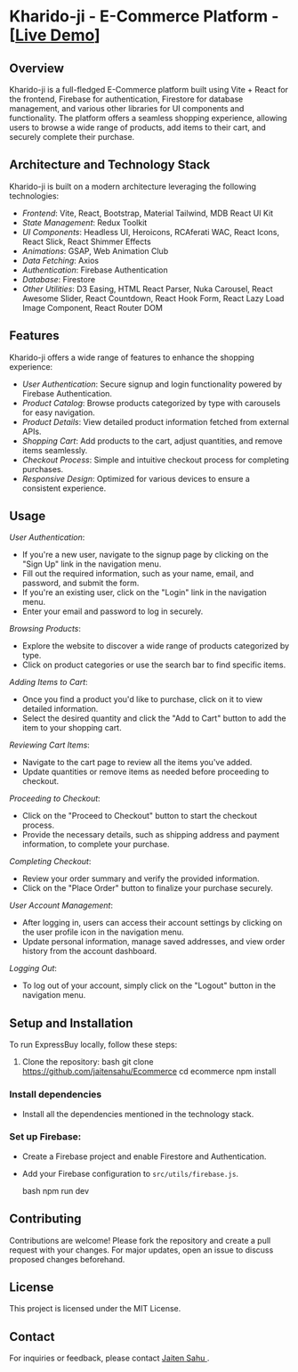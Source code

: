 # Kharido-ji - E-Commerce Platform - [<a href="https://kharido-ji.vercel.app/" >Live Demo</a>]

## Overview
Kharido-ji  is a full-fledged E-Commerce platform built using Vite + React for the frontend, Firebase for authentication, Firestore for database management, and various other libraries for UI components and functionality. The platform offers a seamless shopping experience, allowing users to browse a wide range of products, add items to their cart, and securely complete their purchase.

## Architecture and Technology Stack
 Kharido-ji is built on a modern architecture leveraging the following technologies:
- *Frontend*: Vite, React, Bootstrap, Material Tailwind, MDB React UI Kit
- *State Management*: Redux Toolkit
- *UI Components*: Headless UI, Heroicons, RCAferati WAC, React Icons, React Slick, React Shimmer Effects
- *Animations*: GSAP, Web Animation Club
- *Data Fetching*: Axios
- *Authentication*: Firebase Authentication
- *Database*: Firestore
- *Other Utilities*: D3 Easing, HTML React Parser, Nuka Carousel, React Awesome Slider, React Countdown, React Hook Form, React Lazy Load Image Component, React Router DOM

## Features
 Kharido-ji offers a wide range of features to enhance the shopping experience:
- *User Authentication*: Secure signup and login functionality powered by Firebase Authentication.
- *Product Catalog*: Browse products categorized by type with carousels for easy navigation.
- *Product Details*: View detailed product information fetched from external APIs.
- *Shopping Cart*: Add products to the cart, adjust quantities, and remove items seamlessly.
- *Checkout Process*: Simple and intuitive checkout process for completing purchases.
- *Responsive Design*: Optimized for various devices to ensure a consistent experience.

## Usage
*User Authentication*:
- If you're a new user, navigate to the signup page by clicking on the "Sign Up" link in the navigation menu.
- Fill out the required information, such as your name, email, and password, and submit the form.
- If you're an existing user, click on the "Login" link in the navigation menu.
- Enter your email and password to log in securely.

*Browsing Products*:
- Explore the website to discover a wide range of products categorized by type.
- Click on product categories or use the search bar to find specific items.

*Adding Items to Cart*:
- Once you find a product you'd like to purchase, click on it to view detailed information.
- Select the desired quantity and click the "Add to Cart" button to add the item to your shopping cart.

*Reviewing Cart Items*:
- Navigate to the cart page to review all the items you've added.
- Update quantities or remove items as needed before proceeding to checkout.

*Proceeding to Checkout*:
- Click on the "Proceed to Checkout" button to start the checkout process.
- Provide the necessary details, such as shipping address and payment information, to complete your purchase.

*Completing Checkout*:
- Review your order summary and verify the provided information.
- Click on the "Place Order" button to finalize your purchase securely.

*User Account Management*:
- After logging in, users can access their account settings by clicking on the user profile icon in the navigation menu.
- Update personal information, manage saved addresses, and view order history from the account dashboard.

*Logging Out*:
- To log out of your account, simply click on the "Logout" button in the navigation menu.

## Setup and Installation
To run ExpressBuy locally, follow these steps:
1. Clone the repository:
   bash
   git clone https://github.com/jaitensahu/Ecommerce
   cd ecommerce
   npm install
### Install dependencies
  - Install all the dependencies mentioned in the technology stack.
### Set up Firebase:
- Create a Firebase project and enable Firestore and Authentication.
- Add your Firebase configuration to `src/utils/firebase.js`.

  bash
  npm run dev

## Contributing
Contributions are welcome! Please fork the repository and create a pull request with your changes. For major updates, open an issue to discuss proposed changes beforehand.

## License
This project is licensed under the MIT License.

## Contact
For inquiries or feedback, please contact <a href="" mailto="jaitensahu9@gmail.com" > Jaiten Sahu </a>.
